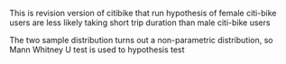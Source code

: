 This is revision version of citibike that run hypothesis of female citi-bike users are less likely taking short trip duration than male citi-bike users

The two sample distribution turns out a non-parametric distribution, so Mann Whitney U test is used to hypothesis test


